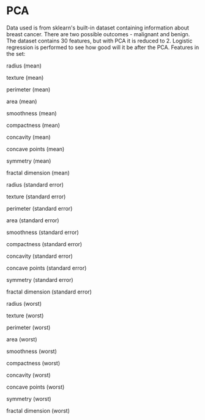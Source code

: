 # PCA
 
Data used is from sklearn's built-in dataset containing information about breast cancer. There are two possible outcomes - malignant and benign. The dataset contains 30 features, but with PCA it is reduced to 2. Logistic regression is performed to see how good will it be after the PCA.
Features in the set:

radius (mean)

texture (mean)

perimeter (mean)

area (mean)

smoothness (mean)

compactness (mean)

concavity (mean)

concave points (mean)

symmetry (mean)

fractal dimension (mean)

radius (standard error)

texture (standard error)

perimeter (standard error)

area (standard error)

smoothness (standard error)

compactness (standard error)

concavity (standard error)

concave points (standard error)

symmetry (standard error)

fractal dimension (standard error)

radius (worst)

texture (worst)

perimeter (worst)

area (worst)

smoothness (worst)

compactness (worst)

concavity (worst)

concave points (worst)

symmetry (worst)

fractal dimension (worst)
